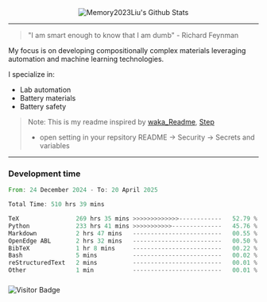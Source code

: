 <div align="center">
    <img align="center" src="https://github-readme-stats.vercel.app/api?username=Memory2023Liu&show_icons=true&count_private=true&hide_border=true" alt="Memory2023Liu's Github Stats"></img>
</div>

---

> "I am smart enough to know that I am dumb" - Richard Feynman 

My focus is on developing compositionally complex materials leveraging automation and machine learning technologies.

I specialize in:
- Lab automation
- Battery materials
- Battery safety

> Note: This is my readme inspired by [waka_Readme](https://github.com/marketplace/actions/waka-readme), [Step](https://github.com/orgs/community/discussions/116451)
> - open setting in your repsitory README -> Security -> Secrets and variables

---

### Development time
<!--START_SECTION:waka-->

```rust
From: 24 December 2024 - To: 20 April 2025

Total Time: 510 hrs 39 mins

TeX                269 hrs 35 mins >>>>>>>>>>>>>------------   52.79 %
Python             233 hrs 41 mins >>>>>>>>>>>--------------   45.76 %
Markdown           2 hrs 47 mins   -------------------------   00.55 %
OpenEdge ABL       2 hrs 32 mins   -------------------------   00.50 %
BibTeX             1 hr 8 mins     -------------------------   00.22 %
Bash               5 mins          -------------------------   00.02 %
reStructuredText   2 mins          -------------------------   00.01 %
Other              1 min           -------------------------   00.01 %
```

<!--END_SECTION:waka-->

### 

![Visitor Badge](https://visitor-badge.laobi.icu/badge?page_id=Memory2023Liu.Memory2023Liu)
